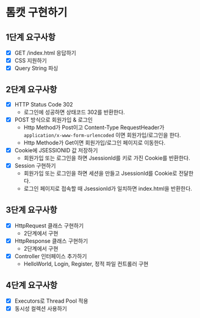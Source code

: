 # 톰캣 구현하기

## 1단계 요구사항
- [x] GET /index.html 응답하기
- [x] CSS 지원하기
- [x] Query String 파싱

## 2단계 요구사항
- [x] HTTP Status Code 302
  - 로그인에 성공하면 상태코드 302를 반환한다.
- [x] POST 방식으로 회원가입 & 로그인
  - Http Method가 Post이고 Content-Type RequestHeader가 `application/x-www-form-urlencoded` 이면 회원가입/로그인을 한다.
  - Http Methode가 Get이면 회원가입/로그인 페이지로 이동한다.
- [x] Cookie에 JSESSIONID 값 저장하기
  - 회원가입 또는 로그인을 하면 JsessionId를 키로 가진 Cookie를 반환한다.
- [x] Session 구현하기
  - 회원가입 또는 로그인을 하면 세션을 만들고 JsessionId를 Cookie로 전달한다.
  - 로그인 페이지로 접속할 때 JsessionId가 일치하면 index.html을 반환한다.

## 3단계 요구사항
- [x] HttpRequest 클래스 구현하기
  - 2단계에서 구현
- [x] HttpResponse 클래스 구현하기
  - 2단계에서 구현
- [x] Controller 인터페이스 추가하기
  - HelloWorld, Login, Register, 정적 파일 컨트롤러 구현

## 4단계 요구사항
- [x] Executors로 Thread Pool 적용
- [x] 동시성 컬렉션 사용하기
